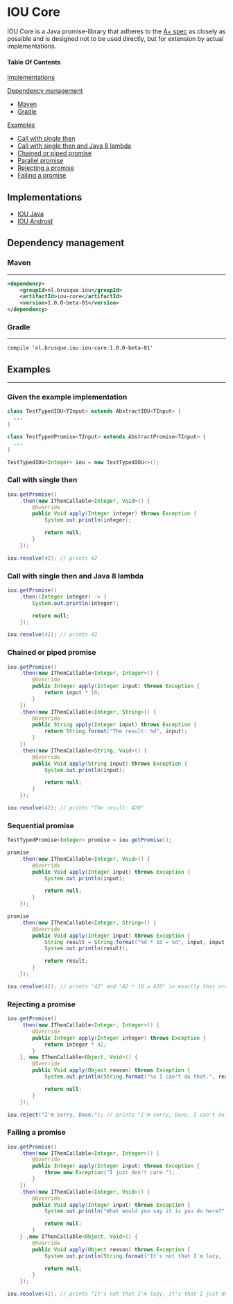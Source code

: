 # IOU Core

IOU Core is a Java promise-library that adheres to the [A+ spec](https://github.com/promises-aplus/promises-spec) as closely as possible and is designed not to be used directly, but for extension by actual implementations.

#### Table Of Contents

[Implementations](#implementations)

[Dependency management](#dependency-management)
  * [Maven](#maven)
  * [Gradle](#gradle)

[Examples](#examples)
  * [Call with single then](#call-with-single-then)
  * [Call with single then and Java 8 lambda](#call-with-single-then-and-java-8-lambda)
  * [Chained or piped promise](#chained-or-piped-promise)
  * [Parallel promise](#parallel-promise)
  * [Rejecting a promise](#rejecting-a-promise)
  * [Failing a promise](#failing-a-promise)

## Implementations
* [IOU Java](https://github.com/ioweyou/iou-java)
* [IOU Android](https://github.com/ioweyou/iou-android)

## Dependency management
### Maven
-----
```xml
<dependency>
    <groupId>nl.brusque.iou</groupId>
    <artifactId>iou-core</artifactId>
    <version>1.0.0-beta-01</version>
</dependency>
```

### Gradle
-----
```
compile 'nl.brusque.iou:iou-core:1.0.0-beta-01'
```

## Examples
-----
### Given the example implementation
```java
class TestTypedIOU<TInput> extends AbstractIOU<TInput> {
  ...
}

class TestTypedPromise<TInput> extends AbstractPromise<TInput> {
  ...
}

TestTypedIOU<Integer> iou = new TestTypedIOU<>();

```
### Call with single then
```java
iou.getPromise()
    .then(new IThenCallable<Integer, Void>() {
        @Override
        public Void apply(Integer integer) throws Exception {
            System.out.println(integer);

            return null;
        }
    });

iou.resolve(42); // prints 42
```
### Call with single then and Java 8 lambda
```java
iou.getPromise()
    .then((Integer integer) -> {
        System.out.println(integer);

        return null;
    });

iou.resolve(42); // prints 42
```
### Chained or piped promise
```java
iou.getPromise()
    .then(new IThenCallable<Integer, Integer>() {
        @Override
        public Integer apply(Integer input) throws Exception {
            return input * 10;
        }
    })
    .then(new IThenCallable<Integer, String>() {
        @Override
        public String apply(Integer input) throws Exception {
            return String.format("The result: %d", input);
        }
    })
    .then(new IThenCallable<String, Void>() {
        @Override
        public Void apply(String input) throws Exception {
            System.out.println(input);

            return null;
        }
    });

iou.resolve(42); // prints "The result: 420"
```
### Sequential promise
```java
TestTypedPromise<Integer> promise = iou.getPromise();

promise
    .then(new IThenCallable<Integer, Void>() {
        @Override
        public Void apply(Integer input) throws Exception {
            System.out.println(input);

            return null;
        }
    });

promise
    .then(new IThenCallable<Integer, String>() {
        @Override
        public Void apply(Integer input) throws Exception {
            String result = String.format("%d * 10 = %d", input, input * 10);
            System.out.println(result);

            return result;
        }
    });

iou.resolve(42); // prints "42" and "42 * 10 = 420" in exactly this order
```
### Rejecting a promise
```java
iou.getPromise()
    .then(new IThenCallable<Integer, Integer>() {
        @Override
        public Integer apply(Integer integer) throws Exception {
            return integer * 42;
        }
    }, new IThenCallable<Object, Void>() {
        @Override
        public Void apply(Object reason) throws Exception {
            System.out.println(String.format("%s I can't do that.", reason));

            return null;
        }
    });

iou.reject("I'm sorry, Dave."); // prints "I'm sorry, Dave. I can't do that."
```
### Failing a promise
```java
iou.getPromise()
    .then(new IThenCallable<Integer, Integer>() {
        @Override
        public Integer apply(Integer input) throws Exception {
            throw new Exception("I just don't care.");
        }
    })
    .then(new IThenCallable<Integer, Void>() {
        @Override
        public Void apply(Integer input) throws Exception {
            System.out.println("What would you say it is you do here?");

            return null;
        }
    } ,new IThenCallable<Object, Void>() {
        @Override
        public Void apply(Object reason) throws Exception {
            System.out.println(String.format("It's not that I'm lazy, it's that %s", ((Exception)reason).getMessage()));

            return null;
        }
    });

iou.resolve(42); // prints "It's not that I'm lazy, it's that I just don't care."
```
